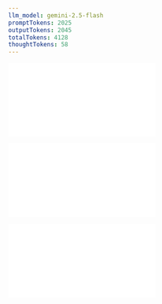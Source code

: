 ```yaml
---
llm_model: gemini-2.5-flash
promptTokens: 2025
outputTokens: 2045
totalTokens: 4128
thoughtTokens: 58
---
```


![@](steps/UserAuthentication%20Test%20Output.516c51a5.md)

![@](steps/prompt.2bde6ab1.md)

![@](steps/response.2d4f3783.md)